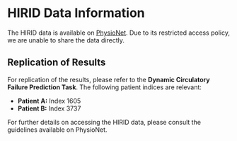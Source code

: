 # HIRID Data Information

The HIRID data is available on [PhysioNet](https://physionet.org/content/hirid/1.1.1/). Due to its restricted access policy, we are unable to share the data directly.

## Replication of Results

For replication of the results, please refer to the **Dynamic Circulatory Failure Prediction Task**. The following patient indices are relevant:

- **Patient A:** Index 1605
- **Patient B:** Index 3737

For further details on accessing the HIRID data, please consult the guidelines available on PhysioNet.

